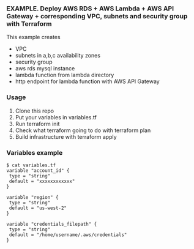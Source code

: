  ### EXAMPLE. Deploy AWS RDS + AWS Lambda + AWS API Gateway + corresponding VPC, subnets and security group with Terraform
 This example creates
 * VPC
 * subnets in a,b,c availability zones
 * security group
 * aws rds mysql instance
 * lambda function from lambda directory
 * http endpoint for lambda function with AWS API Gateway
 ### Usage
 1. Clone this repo
 2. Put your variables in variables.tf
 3. Run terraform init
 4. Check what terraform going to do with terraform plan
 5. Build infrastructure with terraform apply

 ### Variables example

 ```
 $ cat variables.tf
variable "account_id" {
  type = "string"
  default = "xxxxxxxxxxxx"
}

variable "region" {
  type = "string"
  default = "us-west-2"
}

variable "credentials_filepath" {
  type = "string"
  default = "/home/username/.aws/credentials"
}
```
